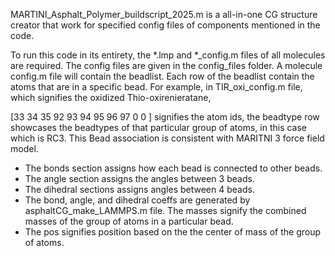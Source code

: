 MARTINI_Asphalt_Polymer_buildscript_2025.m is a all-in-one CG structure creator that work for specified config files of components mentioned in the code. 

To run this code in its entirety, the *.lmp and *_config.m files of all molecules are required. The config files are given in the config_files folder. A molecule config.m file will contain
the beadlist. Each row of the beadlist contain the atoms that are in a specific bead. For example, in TIR_oxi_config.m file, which signifies the oxidized Thio-oxirenieratane, 

[33 34 35 92 93 94 95 96 97 0 0 ] signifies the atom ids, the beadtype row showcases the beadtypes of that particular group of atoms, in this case which is RC3. This Bead association is consistent with 
MARITNI 3 force field model. 

- The bonds section assigns how each bead is connected to other beads.
- The angle section assigns the angles between 3 beads.
- The dihedral sections assigns angles between 4 beads.
- The bond, angle, and dihedral coeffs are generated by asphaltCG_make_LAMMPS.m file. The masses signify the combined masses of the group of atoms in a particular bead.
- The pos signifies position based on the the center of mass of the group of atoms. 
